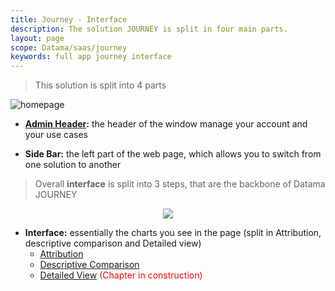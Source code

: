 ```yaml
---
title: Journey - Interface
description: The solution JOURNEY is split in four main parts.
layout: page
scope: Datama/saas/journey
keywords: full app journey interface
---
```


> This solution is split into 4 parts


![homepage]({{site.url}}/{{site.baseurl}}/core_app/new/journey/images/journey_interface.png)

* **[Admin Header]({{site.url}}/{{site.baseurl}}/core_app/new/interface/header/header.html):** the header of the window manage your account and your use cases
<!-- * **[Solutions Header]({{site.url}}/{{site.baseurl}}/core_app/new/interface/header/journey_header.html):** the subheader of the window manage the settings of the solution -->
* **Side Bar:** the left part of the web page, which allows you to switch from one solution to another

> Overall **interface** is split into 3 steps, that are the backbone of Datama JOURNEY

<center><img src="{{site.url}}/{{site.baseurl}}/core_app/new/journey/images/model.png"/></center>

* **Interface:**  essentially the charts you see in the page (split in Attribution, descriptive comparison and Detailed view)
    - [Attribution]({{site.url}}/{{site.baseurl}}/core_app/new/journey/interface/attribution.html)
    - [Descriptive Comparison]({{site.url}}/{{site.baseurl}}/core_app/new/journey/interface/descriptive_comparison.html)
    - [Detailed View]({{site.url}}/{{site.baseurl}}/core_app/new/journey/interface/detailed_view.html) <span style="color:red"> (Chapter in construction)</span>

<br>

